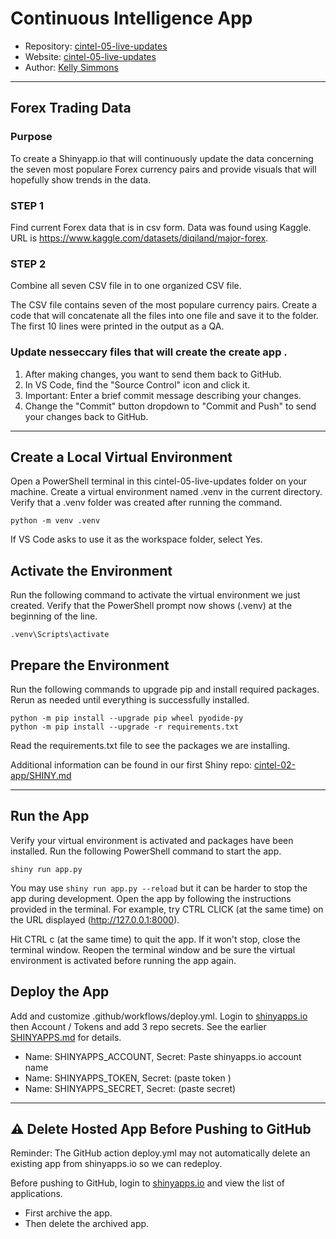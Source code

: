 # Continuous Intelligence App

- Repository: [cintel-05-live-updates](https://github.com/Kells2234/cintel-05-live-updates)
- Website: [cintel-05-live-updates](https://s557075ks.shinyapps.io/cintel-05-live-updates/)
- Author: [Kelly Simmons](https://github.com/Kells2234)

-----

## Forex Trading Data

### Purpose

To create a Shinyapp.io that will continuously update the data concerning the seven most populare Forex currency pairs and provide visuals that will hopefully show trends in the data.

### STEP 1

Find current Forex data that is in csv form.
Data was found using Kaggle. URL is https://www.kaggle.com/datasets/diqiland/major-forex.

### STEP 2

Combine all seven CSV file in to one organized CSV file.

The CSV file contains seven of the most populare currency pairs. 
Create a code that will concatenate all the files into one file and save it to the folder. 
The first 10 lines were printed in the output as a QA.

### Update nesseccary files that will create the create app .

1. After making changes, you want to send them back to GitHub.
1. In VS Code, find the "Source Control" icon and click it.
1. Important: Enter a brief commit message describing your changes.
1. Change the "Commit" button dropdown to "Commit and Push" to send your changes back to GitHub.

-----

## Create a Local Virtual Environment

Open a PowerShell terminal in this cintel-05-live-updates folder on your machine. 
Create a virtual environment named .venv in the current directory. 
Verify that a .venv folder was created after running the command. 

```shell
python -m venv .venv
```

If VS Code asks to use it as the workspace folder, select Yes.

## Activate the Environment

Run the following command to activate the virtual environment we just created.
Verify that the PowerShell prompt now shows (.venv) at the beginning of the line.

```shell
.venv\Scripts\activate
```

## Prepare the Environment

Run the following commands to upgrade pip and install required packages.
Rerun as needed until everything is successfully installed.

```shell
python -m pip install --upgrade pip wheel pyodide-py
python -m pip install --upgrade -r requirements.txt
```

Read the requirements.txt file to see the packages we are installing.

Additional information can be found in our first Shiny repo: 
[cintel-02-app/SHINY.md](https://github.com/denisecase/cintel-02-app/blob/main/SHINY.md#step-2-prepare-virtual-environment)

-----

## Run the App

Verify your virtual environment is activated and packages have been installed. 
Run the following PowerShell command to start the app.

```shell
shiny run app.py
```

You may use `shiny run app.py --reload` but it can be harder to stop the app during development.
Open the app by following the instructions provided in the terminal. 
For example, try CTRL CLICK (at the same time) on the URL displayed (http://127.0.0.1:8000).

Hit CTRL c (at the same time) to quit the app. 
If it won't stop, close the terminal window.
Reopen the terminal window and be sure the virtual environment is activated
before running the app again.

## Deploy the App

Add and customize .github/workflows/deploy.yml.
Login to [shinyapps.io](https://www.shinyapps.io/) then Account / Tokens and add 3 repo secrets.
See the earlier [SHINYAPPS.md](https://github.com/denisecase/cintel-02-app/blob/main/SHINYAPPS.md) for details.

- Name: SHINYAPPS_ACCOUNT, Secret: Paste shinyapps.io account name
- Name: SHINYAPPS_TOKEN, Secret: (paste token )
- Name: SHINYAPPS_SECRET, Secret: (paste secret)

-----

## ⚠️ Delete Hosted App Before Pushing to GitHub

Reminder: The GitHub action deploy.yml may not automatically delete an existing app from shinyapps.io so we can redeploy.

Before pushing to GitHub, login to [shinyapps.io](https://www.shinyapps.io/) and view the list of applications. 

- First archive the app.
- Then delete the archived app.